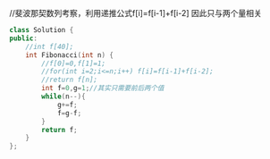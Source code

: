 //斐波那契数列考察，利用递推公式f[i]=f[i-1]+f[i-2] 因此只与两个量相关
```c++
class Solution {
public:
    //int f[40];
    int Fibonacci(int n) {
        //f[0]=0,f[1]=1;
        //for(int i=2;i<=n;i++) f[i]=f[i-1]+f[i-2];
        //return f[n];
        int f=0,g=1;//其实只需要前后两个值
        while(n--){
            g+=f;
            f=g-f;
        }
        return f;
    }
};
```
